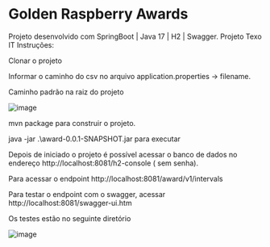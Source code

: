 # Golden Raspberry Awards
Projeto desenvolvido com SpringBoot | Java 17 | H2 | Swagger.
Projeto Texo IT
Instruções:

Clonar o projeto 

Informar o caminho do csv no arquivo application.properties -> filename.

Caminho padrão na raiz do projeto

![image](https://user-images.githubusercontent.com/61691394/140646189-c688d838-c2b6-40c7-9d02-99461180ce01.png)


mvn package para construir o projeto.

java -jar .\award-0.0.1-SNAPSHOT.jar para executar

Depois de iniciado o projeto é possível acessar o banco de dados no endereço http://localhost:8081/h2-console ( sem senha).

Para acessar o endpoint http://localhost:8081/award/v1/intervals

Para testar o endpoint com o swagger, acessar http://localhost:8081/swagger-ui.htm

Os testes estão no seguinte diretório

![image](https://user-images.githubusercontent.com/61691394/140817013-7ce2f3da-94b8-41b7-beb0-29aacf5f6437.png)

